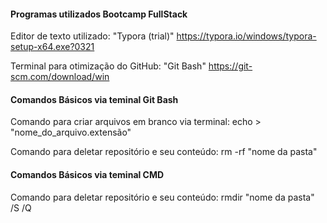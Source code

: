 #### Programas utilizados Bootcamp FullStack
Editor de texto utilizado: "Typora (trial)" https://typora.io/windows/typora-setup-x64.exe?0321

Terminal para otimização do GitHub: "Git Bash" https://git-scm.com/download/win


#### Comandos Básicos via teminal Git Bash
Comando para criar arquivos em branco via terminal: echo > "nome_do_arquivo.extensão"

Comando para deletar repositório e seu conteúdo: 
rm -rf "nome da pasta"

#### Comandos Básicos via teminal CMD
Comando para deletar repositório e seu conteúdo:
rmdir "nome da pasta" /S /Q
